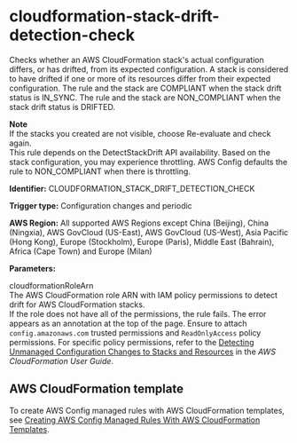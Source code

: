 # cloudformation\-stack\-drift\-detection\-check<a name="cloudformation-stack-drift-detection-check"></a>

Checks whether an AWS CloudFormation stack's actual configuration differs, or has drifted, from its expected configuration\. A stack is considered to have drifted if one or more of its resources differ from their expected configuration\. The rule and the stack are COMPLIANT when the stack drift status is IN\_SYNC\. The rule and the stack are NON\_COMPLIANT when the stack drift status is DRIFTED\. 

**Note**  
If the stacks you created are not visible, choose Re\-evaluate and check again\.  
This rule depends on the DetectStackDrift API availability\. Based on the stack configuration, you may experience throttling\. AWS Config defaults the rule to NON\_COMPLIANT when there is throttling\.

**Identifier:** CLOUDFORMATION\_STACK\_DRIFT\_DETECTION\_CHECK

**Trigger type:** Configuration changes and periodic

**AWS Region:** All supported AWS Regions except China \(Beijing\), China \(Ningxia\), AWS GovCloud \(US\-East\), AWS GovCloud \(US\-West\), Asia Pacific \(Hong Kong\), Europe \(Stockholm\), Europe \(Paris\), Middle East \(Bahrain\), Africa \(Cape Town\) and Europe \(Milan\)

**Parameters:**

 cloudformationRoleArn  
The AWS CloudFormation role ARN with IAM policy permissions to detect drift for AWS CloudFormation stacks\.  
If the role does not have all of the permissions, the rule fails\. The error appears as an annotation at the top of the page\. Ensure to attach `config.amazonaws.com` trusted permissions and `ReadOnlyAccess` policy permissions\. For specific policy permissions, refer to the [Detecting Unmanaged Configuration Changes to Stacks and Resources](https://docs.aws.amazon.com/AWSCloudFormation/latest/UserGuide/using-cfn-stack-drift.html) in the *AWS CloudFormation User Guide*\.

## AWS CloudFormation template<a name="w24aac11c29c17c39c17"></a>

To create AWS Config managed rules with AWS CloudFormation templates, see [Creating AWS Config Managed Rules With AWS CloudFormation Templates](aws-config-managed-rules-cloudformation-templates.md)\.